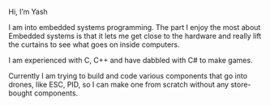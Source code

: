 Hi, I’m Yash

I am into embedded systems programming.
The part I enjoy the most about Embedded systems is that it lets me get close to the hardware and really lift the curtains to see what goes on inside computers.

I am experienced with C, C++ and have dabbled with C# to make games.

Currently I am trying to build and code various components that go into drones, like ESC, PID, so I can make one from scratch without any store-bought components.



<!---
totaltechnoob/totaltechnoob is a ✨ special ✨ repository because its `README.md` (this file) appears on your GitHub profile.
You can click the Preview link to take a look at your changes.
--->
